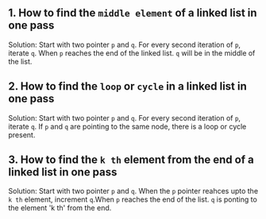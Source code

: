## 1. How to find the `middle element` of a linked list in one pass
Solution: Start with two pointer `p` and `q`. For every second iteration of `p`, iterate `q`. When `p` reaches the end of the linked list. `q` will be in the middle of the list.

## 2. How to find the `loop` or `cycle` in a linked list in one pass
Solution: Start with two pointer `p` and `q`. For every second iteration of `p`, iterate `q`. If `p` and `q` are pointing to the same node, there is a loop or cycle present.

## 3. How to find the `k th` element from the end of a linked list in one pass
Solution: Start with two pointer `p` and `q`. When the `p` pointer reahces upto the `k th` element, increment `q`.When `p` reaches the end of the list. `q` is ponting to the element 'k th' from the end.
